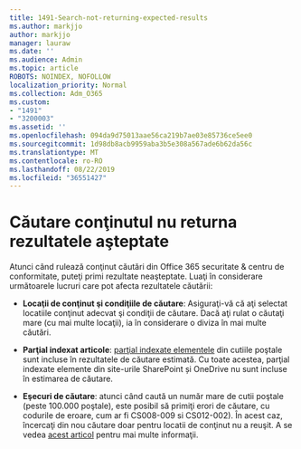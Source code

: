 ```yaml
---
title: 1491-Search-not-returning-expected-results
ms.author: markjjo
author: markjjo
manager: lauraw
ms.date: ''
ms.audience: Admin
ms.topic: article
ROBOTS: NOINDEX, NOFOLLOW
localization_priority: Normal
ms.collection: Adm_O365
ms.custom:
- "1491"
- "3200003"
ms.assetid: ''
ms.openlocfilehash: 094da9d75013aae56ca219b7ae03e85736ce5ee0
ms.sourcegitcommit: 1d98db8acb9959aba3b5e308a567ade6b62da56c
ms.translationtype: MT
ms.contentlocale: ro-RO
ms.lasthandoff: 08/22/2019
ms.locfileid: "36551427"
---
```

# <a name="content-search-not-returning-expected-results"></a>Căutare conţinutul nu returna rezultatele aşteptate

Atunci când rulează conţinut căutări din Office 365 securitate & centru de conformitate, puteţi primi rezultate neaşteptate. Luaţi în considerare următoarele lucruri care pot afecta rezultatele căutării:

- **Locaţii de conţinut şi condiţiile de căutare**: Asiguraţi-vă că aţi selectat locatiile conţinut adecvat şi condiţii de căutare. Dacă aţi rulat o căutaţi mare (cu mai multe locaţii), ia în considerare o diviza în mai multe căutări.

- **Parţial indexat articole**: [parţial indexate elementele](https://docs.microsoft.com/office365/securitycompliance/partially-indexed-items-in-content-search) din cutiile poştale sunt incluse în rezultatele de căutare estimată. Cu toate acestea, parţial indexate elemente din site-urile SharePoint și OneDrive nu sunt incluse în estimarea de căutare.

- **Eşecuri de căutare**: atunci când caută un număr mare de cutii poştale (peste 100.000 poştale), este posibil să primiţi erori de căutare, cu codurile de eroare, cum ar fi CS008-009 si CS012-002). În acest caz, încercaţi din nou căutare doar pentru locatii de conţinut nu a reuşit. A se vedea [acest articol](https://docs.microsoft.com/office365/securitycompliance/retry-failed-content-search) pentru mai multe informaţii.
